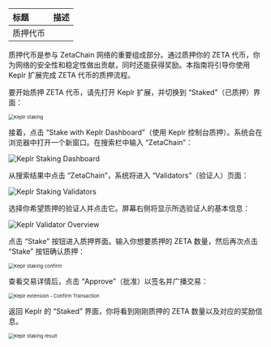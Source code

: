 | 标题     | 描述 |
| :------- | :--- |
| 质押代币 |      |

质押代币是参与 ZetaChain 网络的重要组成部分。通过质押你的 ZETA 代币，你为网络的安全性和稳定性做出贡献，同时还能获得奖励。本指南将引导你使用 Keplr 扩展完成 ZETA 代币的质押流程。

要开始质押 ZETA 代币，请先打开 Keplr 扩展，并切换到 “Staked”（已质押）界面：

<img src="https://www.zetachain.com/docs/_next/image/?url=%2Fdocs%2Fimg%2Fdocs%2Fkeplr-staking.png&w=828&q=75" alt="Keplr staking" style="zoom:67%;" />



接着，点击 “Stake with Keplr Dashboard”（使用 Keplr 控制台质押）。系统会在浏览器中打开一个新窗口。在搜索栏中输入 “ZetaChain”：

![Keplr Staking Dashboard](https://www.zetachain.com/docs/_next/image/?url=%2Fdocs%2F_next%2Fstatic%2Fmedia%2Fkeplr-staking-dashboard.92fdb583.png&w=3840&q=75)

从搜索结果中点击 “ZetaChain”，系统将进入 “Validators”（验证人）页面：

![Keplr Staking Validators](https://www.zetachain.com/docs/_next/image/?url=%2Fdocs%2F_next%2Fstatic%2Fmedia%2Fkeplr-staking-validators.495718d9.png&w=3840&q=75)

选择你希望质押的验证人并点击它。屏幕右侧将显示所选验证人的基本信息：

![Keplr Validator Overview](https://www.zetachain.com/docs/_next/image/?url=%2Fdocs%2F_next%2Fstatic%2Fmedia%2Fkeplr-validator-overview.f8e72e02.png&w=3840&q=75)

点击 “Stake” 按钮进入质押界面。输入你想要质押的 ZETA 数量，然后再次点击 “Stake” 按钮确认质押：

<img src="https://www.zetachain.com/docs/_next/image/?url=%2Fdocs%2Fimg%2Fdocs%2Fkeplr-staking-confirm.png&w=828&q=75" alt="Keplr staking confirm" style="zoom:67%;" />

查看交易详情后，点击 “Approve”（批准）以签名并广播交易：

<img src="https://www.zetachain.com/docs/_next/image/?url=%2Fdocs%2Fimg%2Fdocs%2Fkeplr-staking-approve.png&w=828&q=75" alt="Keplr extension - Confirm Transaction" style="zoom:67%;" />

返回 Keplr 的 “Staked” 界面，你将看到刚刚质押的 ZETA 数量以及对应的奖励信息。

<img src="https://www.zetachain.com/docs/_next/image/?url=%2Fdocs%2Fimg%2Fdocs%2Fkeplr-staking-result.png&w=828&q=75" alt="Keplr staking result" style="zoom:67%;" />
